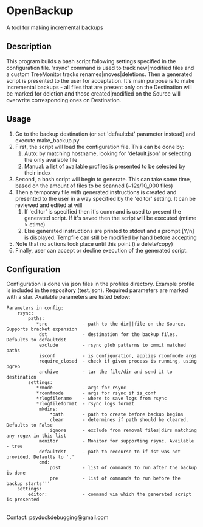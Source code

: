 # OpenBackup
A tool for making incremental backups

## Description
This program builds a bash script following settings specified in the configuration file. 'rsync' command is used to track new|modified files and a custom TreeMonitor tracks renames|moves|deletions. Then a generated script is presented to the user for acceptation. It's main purpose is to make incremental backups - all files that are present only on the Destination will be marked for deletion and those created|modified on the Source will overwrite corresponding ones on Destination.

## Usage
<ol>
<li>Go to the backup destination (or set 'defaultdst' parameter instead) and execute make_backup.py
<li>First, the script will load the configuration file. This can be done by:
<ol>
<li>Auto: by matching hostname, looking for 'default.json' or selecting the only available file</li>
<li>Manual: a list of available profiles is presented to be selected by their index</li>
</ol>
<li>Second, a bash script will begin to generate. This can take some time, based on the amount of files to be scanned (~12s/10_000 files)
<li>Then a temporary file with generated instructions is created and presented to the user in a way specified by the 'editor' setting. It can be reviewed and edited at will
<ol>
<li>If 'editor' is specified then it's command is used to present the generated script. If it's saved then the script will be executed (mtime > ctime)
<li>Else generated instructions are printed to stdout and a prompt [Y/n] is displayed. Tempfile can still be modified by hand before accepting
</ol>
<li>Note that no actions took place until this point (i.e delete/copy)
<li>Finally, user can accept or decline execution of the generated script.
</ol>

## Configuration
Configuration is done via json files in the profiles directory. Example profile is included in the repository (test.json). Required parameters are marked with a star. Available parameters are listed below:
```
Parameters in config:
    rsync:
        paths:
           *src             - path to the dir||file on the Source. Supports bracket expansion
            dst             - destination for the backup files. Defaults to defaultdst
            exclude         - rsync glob patterns to ommit matched paths
            isconf          - is configuration, applies rconfmode args
            require_closed  - check if given process is running, using pgrep
            archive         - tar the file/dir and send it to destination
        settings:
           *rmode           - args for rsync
           *rconfmode       - args for rsync if is_conf
           *rlogfilename    - where to save logs from rsync
           *rlogfileformat  - rsync logs format
            mkdirs:
                *path       - path to create before backup begins
                clear       - determines if path should be cleared. Defaults to False
                ignore      - exclude from removal files|dirs matching any regex in this list
            monitor         - Monitor for supporting rsync. Available - tree
            defaultdst      - path to recourse to if dst was not provided. Defaults to '.'
            cmd:
                post        - list of commands to run after the backup is done
                pre         - list of commands to run before the backup starts'''
    settings:
        editor:             - command via which the generated script is presented
```
</br>
Contact: psyduckdebugging@gmail.com
